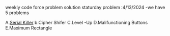 weekly  code force problem solution staturday problem :4/13/2024
-we have 5 problems

A.[Serial Killer](https://codeforces.com/gym/517777/problem/A)
b.Cipher Shifer
C.Level -Up
D.Malifunctioning Buttons
E.Maximum Rectangle
